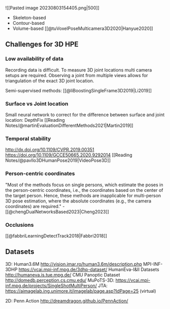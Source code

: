 ![[Pasted image 20230803154405.png|500]]
- Skeleton-based
- Contour-based
- Volume-based [[@tuVoxelPoseMulticamera3D2020|Hanyue2020]]


## Challenges for 3D HPE

### Low availability of data
Recording data is difficult. To measure 3D joint locations multi camera setups are required. Observing a joint from multiple views allows for triangulation of the exact 3D joint location. 

Semi-supervised methods: [[@liBoostingSingleFrame3D2019|Li2019]]


### Surface vs Joint location

Small neural network to correct for the difference between surface and joint location: DepthFix [[Reading Notes/@martinEvaluationDifferentMethods2021|Martin2019]]


### Temporal stability 

http://dx.doi.org/10.1109/CVPR.2019.00351
https://doi.org/10.1109/GCCE50665.2020.9292014
[[Reading Notes/@pavllo3DHumanPose2019|VideoPose3D]]

### Person-centric coordinates
"Most of the methods focus on single persons,  which estimate the poses in the person-centric coordinates, i.e., the coordinates based on the center of the target person. Hence,  these methods are inapplicable for multi-person 3D pose estimation, where the absolute coordinates (e.g., the camera coordinates) are  required." -  [[@chengDualNetworksBased2023|Cheng2023]]

### Occlusions
[[@fabbriLearningDetectTrack2018|Fabbri2018]]



## Datasets

3D: 
Human3.6M http://vision.imar.ro/human3.6m/description.php
MPI-INF-3DHP https://vcai.mpi-inf.mpg.de/3dhp-dataset/
HumanEva-I&II Datasets http://humaneva.is.tue.mpg.de/
CMU Panoptic Dataset http://domedb.perception.cs.cmu.edu/ 
MuPoTS-3D: https://vcai.mpi-inf.mpg.de/projects/SingleShotMultiPerson/
JTA: https://aimagelab.ing.unimore.it/imagelab/page.asp?IdPage=25 (virtual)

2D: 
Penn Action http://dreamdragon.github.io/PennAction/











